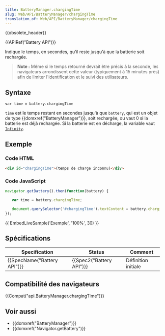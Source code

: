 ```yaml
---
title: BatteryManager.chargingTime
slug: Web/API/BatteryManager/chargingTime
translation_of: Web/API/BatteryManager/chargingTime
---
```

{{obsolete_header}}

{{APIRef("Battery API")}}

Indique le temps, en secondes, qu'il reste jusqu'à que la batterie soit rechargée.

> **Note :** Même si le temps retourné devrait être précis à la seconde, les navigateurs arrondissent cette valeur (typiquement à 15 minutes près) afin de limiter l'identification et le suivi des utilisateurs.

## Syntaxe

    var time = battery.chargingTime

`time` est le temps restant en secondes jusqu'à que `battery`, qui est un objet de type {{domxref("BatteryManager")}}, soit rechargée, ou vaut 0 si la batterie est déjà rechargée. Si la batterie est en décharge, la variable vaut [`Infinity`](/en-US/docs/JavaScript/Reference/Global_Objects/Infinity).

## Exemple

### Code HTML

```html
<div id="chargingTime">(temps de charge inconnu)</div>
```

### Code JavaScript

```js
navigator.getBattery().then(function(battery) {

   var time = battery.chargingTime;

   document.querySelector('#chargingTime').textContent = battery.chargingTime;
});
```

{{ EmbedLiveSample('Exemple', '100%', 30) }}

## Spécifications

| Specification                        | Status                           | Comment             |
| ------------------------------------ | -------------------------------- | ------------------- |
| {{SpecName("Battery API")}} | {{Spec2("Battery API")}} | Définition initiale |

## Compatibilité des navigateurs

{{Compat("api.BatteryManager.chargingTime")}}

## Voir aussi

- {{domxref("BatteryManager")}}
- {{domxref("Navigator.getBattery")}}
